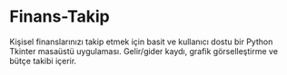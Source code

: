 # Finans-Takip
Kişisel finanslarınızı takip etmek için basit ve kullanıcı dostu bir Python Tkinter masaüstü uygulaması. Gelir/gider kaydı, grafik görselleştirme ve bütçe takibi içerir.
